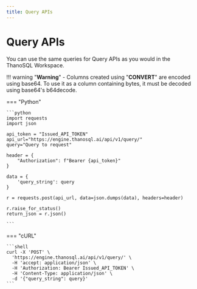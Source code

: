 ```yaml
---
title: Query APIs
---
```


# **Query APIs**

You can use the same queries for Query APIs as you would in the ThanoSQL Workspace.

!!! warning "__Warning__"
    - Columns created using "__CONVERT__" are encoded using base64. To use it as a column containing bytes, it must be decoded using base64's b64decode. 

=== "Python"

    ```python
    import requests
    import json

    api_token = "Issued_API_TOKEN"
    api_url="https://engine.thanosql.ai/api/v1/query/"
    query="Query to request"

    header = {
        "Authorization": f"Bearer {api_token}"
    }

    data = {
        'query_string': query
    }

    r = requests.post(api_url, data=json.dumps(data), headers=header)

    r.raise_for_status()
    return_json = r.json()

    ```

=== "cURL"

    ```shell
    curl -X 'POST' \
      'https://engine.thanosql.ai/api/v1/query/' \
      -H 'accept: application/json' \
      -H 'Authorization: Bearer Issued_API_TOKEN' \
      -H 'Content-Type: application/json' \
      -d '{"query_string": query}'
    ```
